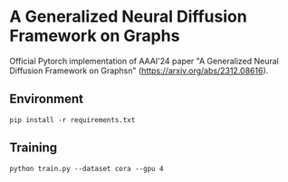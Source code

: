# A Generalized Neural Diffusion Framework on Graphs

Official Pytorch implementation of AAAI'24 paper "A Generalized Neural Diffusion Framework on Graphsn" (https://arxiv.org/abs/2312.08616).

## Environment

```
pip install -r requirements.txt
```

## Training

```
python train.py --dataset cora --gpu 4
```

